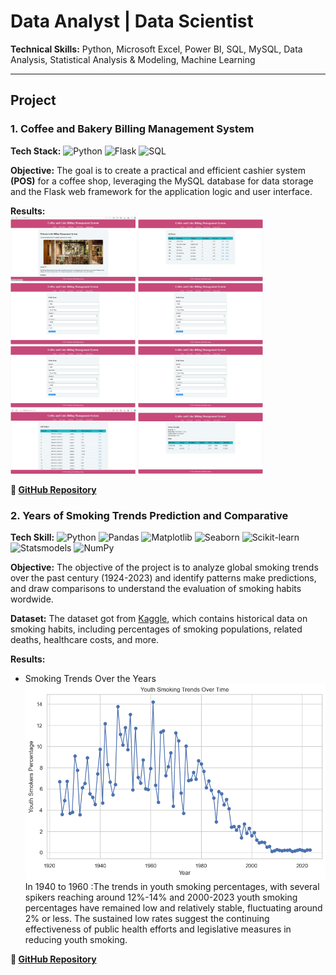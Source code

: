 # Data Analyst | Data Scientist

**Technical Skills:** Python, Microsoft Excel, Power BI, SQL, MySQL, Data Analysis, Statistical Analysis & Modeling, Machine Learning  

---

## Project

###  **1. Coffee and Bakery Billing Management System** 
**Tech Stack:** ![Python](https://img.shields.io/badge/Python-white?style=flat&logo=python&logoColor=3776AB&color=lightgrey) 
![Flask](https://img.shields.io/badge/Flask-white?style=flat&logo=flask&logoColor=000000&color=lightgrey) 
![SQL](https://img.shields.io/badge/SQL-white?style=flat&logo=mysql&logoColor=4479A1&color=lightgrey)  

**Objective:** The goal is to create a practical and efficient cashier system **(POS)** for a coffee shop, leveraging the MySQL database for data storage and the Flask web framework for the application logic and user interface.  

**Results:**   
<img src="Interface.jpg" width="200"/> <img src="All item.jpg" width="200"/> <img src="edit item.jpg" width="200"/> <img src="edit item.jpg" width="200"/> 
<img src="edit item.jpg" width="200"/> <img src="edit item.jpg" width="200"/> <img src="all orders.jpg" width="200"/> <img src="bill.jpg" width="200"/> 

**🔗 [GitHub Repository](https://github.com/MaoKimlang/Coffee-and-Bakery-Billing-Management-System-Project)**  

###  **2. Years of Smoking Trends Prediction and Comparative** 

**Tech Skill:** ![Python](https://img.shields.io/badge/Python-white?style=flat&logo=python&logoColor=3776AB&color=lightgrey)  ![Pandas](https://img.shields.io/badge/Pandas-white?style=flat&logo=pandas&logoColor=150458&color=lightgrey) ![Matplotlib](https://img.shields.io/badge/Matplotlib-white?style=flat&logoColor=11557C&color=lightgrey) ![Seaborn](https://img.shields.io/badge/Seaborn-white?style=flat&logoColor=008080&color=lightgrey)  ![Scikit-learn](https://img.shields.io/badge/Scikit--learn-white?style=flat&logo=scikit-learn&logoColor=F7931E&color=lightgrey)  ![Statsmodels](https://img.shields.io/badge/Statsmodels-white?style=flat&logoColor=00599C&color=lightgrey)  ![NumPy](https://img.shields.io/badge/NumPy-white?style=flat&logo=numpy&logoColor=013243&color=lightgrey)  

**Objective:** The objective of the project is to analyze global smoking trends over the past century (1924-2023) and identify patterns make predictions, and draw comparisons to understand the evaluation of smoking habits wordwide.

**Dataset:** The dataset got from [Kaggle](https://www.kaggle.com/datasets/mitul1999/100-years-of-smoking-global-trends-1924-2023/code), which contains historical data on smoking habits, including percentages of smoking populations, related deaths, healthcare costs, and more.

**Results:**
- Smoking Trends Over the Years
![Trend Analysis](2_youth.png) In 1940 to 1960 :The trends in youth smoking percentages, with several spikers reaching around 12%-14% and 2000-2023 youth smoking percentages have remained low and relatively stable, fluctuating around 2% or less. The sustained low rates suggest the continuing effectiveness of public health efforts and legislative measures in reducing youth smoking.

**🔗 [GitHub Repository](https://github.com/MaoKimlang/Years-of-Smoking-Trends-Predictive-and-Comparative-)**  
